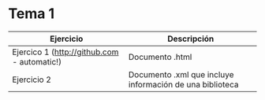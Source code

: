 # Tema 1

Ejercicio | Descripción
------------ | -------------
Ejercico 1 (http://github.com - automatic!) | Documento .html
Ejercicio 2 | Documento .xml que incluye información de una biblioteca

